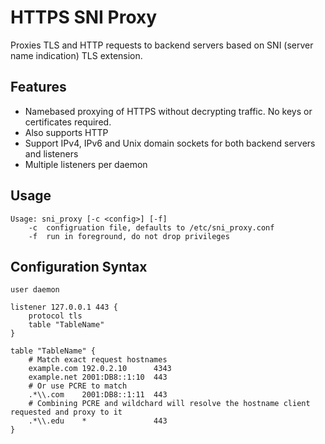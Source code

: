 

HTTPS SNI Proxy
===============

Proxies TLS and HTTP requests to backend servers based on SNI
(server name indication) TLS extension.

Features
--------
+ Namebased proxying of HTTPS without decrypting traffic. No keys or certificates required.
+ Also supports HTTP
+ Support IPv4, IPv6 and Unix domain sockets for both backend servers and listeners
+ Multiple listeners per daemon


Usage
-----

    Usage: sni_proxy [-c <config>] [-f]
        -c  configruation file, defaults to /etc/sni_proxy.conf
        -f  run in foreground, do not drop privileges

Configuration Syntax
--------------------
    
    user daemon

    listener 127.0.0.1 443 {
        protocol tls
        table "TableName"
    }
    
    table "TableName" {
        # Match exact request hostnames
        example.com 192.0.2.10      4343
        example.net 2001:DB8::1:10  443
        # Or use PCRE to match
        .*\\.com    2001:DB8::1:11  443
        # Combining PCRE and wildchard will resolve the hostname client requested and proxy to it
        .*\\.edu    *               443
    }



